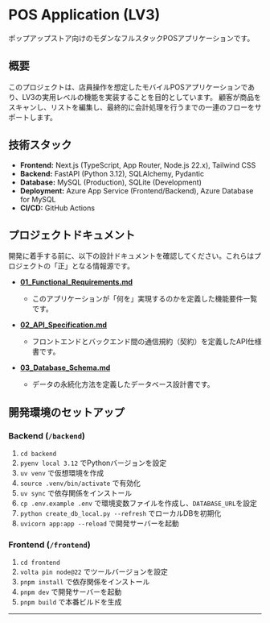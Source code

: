 # POS Application (LV3)

ポップアップストア向けのモダンなフルスタックPOSアプリケーションです。

## 概要

このプロジェクトは、店員操作を想定したモバイルPOSアプリケーションであり、LV3の実用レベルの機能を実装することを目的としています。
顧客が商品をスキャンし、リストを編集し、最終的に会計処理を行うまでの一連のフローをサポートします。

## 技術スタック

- **Frontend:** Next.js (TypeScript, App Router, Node.js 22.x), Tailwind CSS
- **Backend:** FastAPI (Python 3.12), SQLAlchemy, Pydantic
- **Database:** MySQL (Production), SQLite (Development)
- **Deployment:** Azure App Service (Frontend/Backend), Azure Database for MySQL
- **CI/CD:** GitHub Actions

## プロジェクトドキュメント

開発に着手する前に、以下の設計ドキュメントを確認してください。これらはプロジェクトの「正」となる情報源です。

- [**01_Functional_Requirements.md**](./public/docs/01_Functional_Requirements.md)
  - このアプリケーションが「何を」実現するのかを定義した機能要件一覧です。

- [**02_API_Specification.md**](./public/docs/02_API_Specification.md)
  - フロントエンドとバックエンド間の通信規約（契約）を定義したAPI仕様書です。

- [**03_Database_Schema.md**](./public/docs/03_Database_Schema.md)
  - データの永続化方法を定義したデータベース設計書です。

## 開発環境のセットアップ

### Backend (`/backend`)

1. `cd backend`
2. `pyenv local 3.12` でPythonバージョンを設定
3. `uv venv` で仮想環境を作成
4. `source .venv/bin/activate` で有効化
5. `uv sync` で依存関係をインストール
6. `cp .env.example .env` で環境変数ファイルを作成し、`DATABASE_URL`を設定
7. `python create_db_local.py --refresh` でローカルDBを初期化
8. `uvicorn app:app --reload` で開発サーバーを起動

### Frontend (`/frontend`)

1. `cd frontend`
2. `volta pin node@22` でツールバージョンを設定
3. `pnpm install` で依存関係をインストール
4. `pnpm dev` で開発サーバーを起動
5. `pnpm build` で本番ビルドを生成

---
